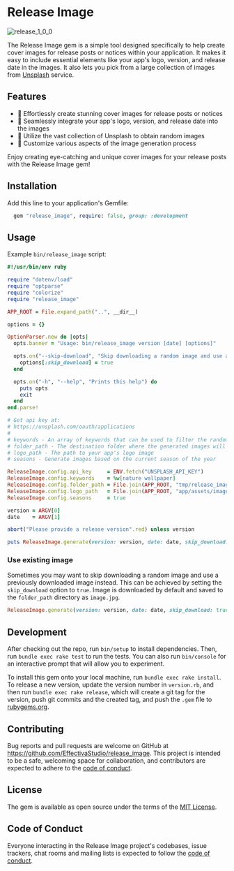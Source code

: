 # Release Image

![release_1_0_0](https://github.com/EffectivaStudio/release_image/assets/66572/e73724ee-3da7-4769-adcf-cdf26816d9d0)

The Release Image gem is a simple tool designed specifically to help create cover images for release posts or notices within your application. It makes it easy to include essential elements like your app's logo, version, and release date in the images. It also lets you pick from a large collection of images from [Unsplash](https://unsplash.com/) service.

## Features

- 🌟 Effortlessly create stunning cover images for release posts or notices
- 🌟 Seamlessly integrate your app's logo, version, and release date into the images
- 🌟 Utilize the vast collection of Unsplash to obtain random images
- 🌟 Customize various aspects of the image generation process

Enjoy creating eye-catching and unique cover images for your release posts with the Release Image gem!

## Installation

Add this line to your application's Gemfile:

```ruby
  gem "release_image", require: false, group: :development
```

## Usage

Example `bin/release_image` script:

```rb
#!/usr/bin/env ruby

require "dotenv/load"
require "optparse"
require "colorize"
require "release_image"

APP_ROOT = File.expand_path("..", __dir__)

options = {}

OptionParser.new do |opts|
  opts.banner = "Usage: bin/release_image version [date] [options]"

  opts.on("--skip-download", "Skip downloading a random image and use a previously downloaded image instead.") do
    options[:skip_download] = true
  end

  opts.on("-h", "--help", "Prints this help") do
    puts opts
    exit
  end
end.parse!

# Get api key at:
# https://unsplash.com/oauth/applications
#
# keywords - An array of keywords that can be used to filter the random image
# folder_path - The destination folder where the generated images will be saved
# logo_path - The path to your app's logo image
# seasons - Generate images based on the current season of the year

ReleaseImage.config.api_key     = ENV.fetch("UNSPLASH_API_KEY")
ReleaseImage.config.keywords    = %w[nature wallpaper]
ReleaseImage.config.folder_path = File.join(APP_ROOT, "tmp/release_image")
ReleaseImage.config.logo_path   = File.join(APP_ROOT, "app/assets/images/logo/release_logo.png")
ReleaseImage.config.seasons     = true

version = ARGV[0]
date    = ARGV[1]

abort("Please provide a release version".red) unless version

puts ReleaseImage.generate(version: version, date: date, skip_download: options[:skip_download]).green
```

### Use existing image

Sometimes you may want to skip downloading a random image and use a previously downloaded image instead. This can be
achieved by setting the `skip_download` option to `true`. Image is downloaded by default and saved to the `folder_path`
directory as `image.jpg`.

```rb
ReleaseImage.generate(version: version, date: date, skip_download: true)
```

## Development

After checking out the repo, run `bin/setup` to install dependencies. Then, run `bundle exec rake test` to run the tests. You can also run `bin/console` for an interactive prompt that will allow you to experiment.

To install this gem onto your local machine, run `bundle exec rake install`. To release a new version, update the version number in `version.rb`, and then run `bundle exec rake release`, which will create a git tag for the version, push git commits and the created tag, and push the `.gem` file to [rubygems.org](https://rubygems.org).

## Contributing

Bug reports and pull requests are welcome on GitHub at https://github.com/EffectivaStudio/release_image. This project is intended to be a safe, welcoming space for collaboration, and contributors are expected to adhere to the [code of conduct](https://github.com/EffectivaStudio/release_image/blob/main/CODE_OF_CONDUCT.md).

## License

The gem is available as open source under the terms of the [MIT License](https://opensource.org/licenses/MIT).

## Code of Conduct

Everyone interacting in the Release Image project's codebases, issue trackers, chat rooms and mailing lists is expected to follow the [code of conduct](https://github.com/EffectivaStudio/release_image/blob/main/CODE_OF_CONDUCT.md).
